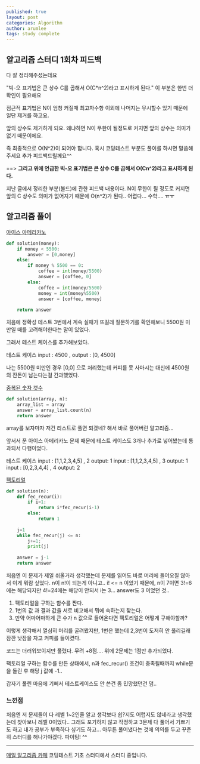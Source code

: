 ```yaml
---
published: true
layout: post
categories: Algorithm
author: arumlee
tags: study complete
---
```


## 알고리즘 스터디 1회차 피드백

다 잘 정리해주셨는데요

"빅-오 표기법은 큰 상수 C를 곱해서 O(C*n^2)라고 표시하게 된다." 이 부분은 한번 더 확인이 필요해요

점근적 표기법은 N이 엄청 커질때 최고차수항 이외에 나머지는 무시할수 있기 때문에 일단 제거를 하고요.

앞의 상수도 제거하게 되요. 왜냐하면 N이 무한이 될정도로 커지면 앞의 상수는 의미가 없기 때문이에요.

즉 최종적으로 O(N^2)이 되어야 합니다. 혹시 코딩테스트 부분도 풀이를 하시면 말씀해주세요 추가 피드백드릴께요^^

==> **그리고 위에 언급한 빅-오 표기법은 큰 상수 C를 곱해서 O(Cn^2)라고 표시하게 된다.**

지난 글에서 정리한 부분(볼드)에 관한 피드백 내용이다. N이 무한이 될 정도로 커지면 앞의 C 상수도 의미가 없어지기 때문에 O(n^2)가 된다.. 어렵다... 수학.... ㅠㅠ


## 알고리즘 풀이

[아이스 아메리카노](https://school.programmers.co.kr/learn/courses/30/lessons/120819)

```python
def solution(money):
    if money < 5500:
        answer = [0,money]
    else:
        if money % 5500 == 0:
            coffee = int(money/5500)
            answer = [coffee, 0]
        else:
            coffee = int(money/5500)
            money = int(money%5500)
            answer = [coffee, money]
    
    return answer
```

처음에 정확성 테스트 3번에서 계속 실패가 뜨길래 질문하기를 확인해보니 5500원 미만일 때를 고려해야한다는 말이 있었다.

그래서 테스트 케이스를 추가해보았다.

테스트 케이스
input : 4500 , output : [0, 4500]

나는 5500원 미만인 경우 [0,0] 으로 처리했는데 커피를 못 사마시는 대신에 4500원의 잔돈이 남는다는걸 간과했었다.

[중복된 숫자 갯수](https://school.programmers.co.kr/learn/courses/30/lessons/120583)

```python
def solution(array, n):
    array_list = array
    answer = array_list.count(n)
    return answer
```

array를 보자마자 저건 리스트로 풀면 되겠네? 해서 바로 풀어버린 알고리즘...

앞서서 푼 아이스 아메리카노 문제 때문에 테스트 케이스도 3개나 추가로 넣어봤는데 통과되서 다행이었다.

테스트 케이스
input : [1,1,2,3,4,5] , 2 output: 1
input : [1,1,2,3,4,5] , 3 output: 1
input : [0,2,3,4,4] , 4 output: 2

[팩토리얼](https://school.programmers.co.kr/learn/courses/30/lessons/120848)

```python
def solution(n):
    def fec_recur(i):
        if i>1:
            return i*fec_recur(i-1)
        else:
            return 1
    
    j=1
    while fec_recur(j) <= n:
        j+=1;
        print(j)
        
    answer = j-1
    return answer
```
처음엔 이 문제가 제일 쉬울거라 생각했는데 문제를 읽어도 바로 머리에 들어오질 않아서 이게 뭐람 싶었다. n이 n!이 되는게 아니고.. i! <= n 이었기 때문에,
n이 7이면 3!=6에는 해당되지만 4!=24에는 해당이 안되서 i는 3... answer도 3 이었던 것..

1. 팩토리얼을 구하는 함수를 짠다.
2. 1번의 값 과 결과 값을 서로 비교해서 뭐에 속하는지 찾는다.
3. 만약 어마어마하게 큰 수가 n 값으로 들어온다면 팩토리얼은 어떻게 구해야할까?

이렇게 생각해서 열심히 머리를 굴려봤지만, 1번은 했는데 2,3번이 도저히 안 풀리길래 잠깐 낮잠을 자고 커피를 들이켰다.

코드는 더러워보이지만 풀렸다. 무려 +8점.... 위에 2문제는 1점만 추가되었다.

팩토리얼 구하는 함수를 만든 상태에서, n과 fec_recur() 조건이 충족될때까지 while문을 돌린 후 해당 j 값에 -1..

갑자기 풀린 마음에 기뻐서 테스트케이스도 안 쓴건 좀 민망했던건 덤..

### 느낀점
처음엔 저 문제들이 다 레벨 1~2인줄 알고 생각보다 쉽?지도 어렵지도 않네라고 생각했는데 찾아보니 레벨 0이었다..
그래도 포기하지 않고 작정하고 3문제 다 풀어서 기쁘기도 하고 내가 공부가 부족하다 싶기도 하고... 아무튼 풀어냈다는 것에 의의를 두고 꾸준히 스터디를 해나가야겠다. 파이팅! ^^

---

[매일 알고리즘 카페](https://cafe.naver.com/dremdeveloper/948) 코딩테스트 기초 스터디에서 스터디 중입니다.

